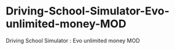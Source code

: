 # Driving-School-Simulator-Evo-unlimited-money-MOD
Driving School Simulator : Evo unlimited money MOD
